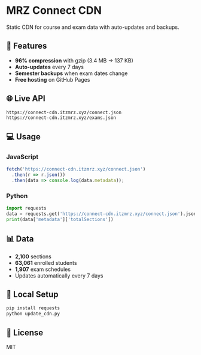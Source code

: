 # MRZ Connect CDN

Static CDN for course and exam data with auto-updates and backups.

## 🚀 Features

- **96% compression** with gzip (3.4 MB → 137 KB)
- **Auto-updates** every 7 days
- **Semester backups** when exam dates change
- **Free hosting** on GitHub Pages

## 🌐 Live API

```
https://connect-cdn.itzmrz.xyz/connect.json
https://connect-cdn.itzmrz.xyz/exams.json
```

## 💻 Usage

### JavaScript
```javascript
fetch('https://connect-cdn.itzmrz.xyz/connect.json')
  .then(r => r.json())
  .then(data => console.log(data.metadata));
```

### Python
```python
import requests
data = requests.get('https://connect-cdn.itzmrz.xyz/connect.json').json()
print(data['metadata']['totalSections'])
```

## 📊 Data

- **2,100** sections
- **63,061** enrolled students
- **1,907** exam schedules
- Updates automatically every 7 days

## 🔧 Local Setup

```bash
pip install requests
python update_cdn.py
```

## 📄 License

MIT
